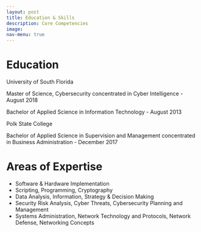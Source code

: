 ```yaml
---
layout: post
title: Education & Skills
description: Core Competencies
image: 
nav-menu: true
---
```


<h1>Education</h1>
  <div class="content">
    University of South Florida
        <p> Master of Science, Cybersecurity concentrated in Cyber Intelligence - August 2018 </p>
        <p> Bachelor of Applied Science in Information Technology - August 2013 </p>
   Polk State College
        <p> Bachelor of Applied Science in Supervision and Management concentrated in Business Administration - December 2017 </p>
      </div>
<h1>Areas of Expertise</h1>
<ul>
    <li>Software & Hardware Implementation </li>
    <li>Scripting, Programming, Cryptography </li>
    <li>Data Analysis, Information, Strategy & Decision Making</li>
    <li>Security Risk Analysis, Cyber Threats, Cybersecurity Planning and Management</li>
    <li>Systems Administration,  Network Technology and Protocols, Network Defense, Networking Concepts</li>
</ul>
